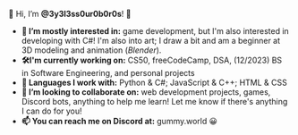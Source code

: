 👋 Hi, I’m **@3y3l3ss0ur0b0r0s**! 🙂

- **👀 I’m mostly interested in:** game development, but I'm also interested in developing with C#! I'm also into art; I draw a bit and am a beginner at 3D modeling and animation (*Blender*).
- **🛠I'm currently working on:** CS50, freeCodeCamp, DSA, (12/2023) BS in Software Engineering, and personal projects
- **🌱 Languages I work with:** Python & C#; JavaScript & C++; HTML & CSS
- **🤝 I’m looking to collaborate on:** web development projects, games, Discord bots, anything to help me learn! Let me know if there's anything I can do for you!
- **📫 You can reach me on Discord at:** gummy.world 😀

<!---
3y3l3ss0ur0b0r0s/3y3l3ss0ur0b0r0s is a ✨ special ✨ repository because its `README.md` (this file) appears on your GitHub profile.
You can click the Preview link to take a look at your changes.
--->
